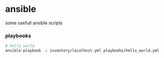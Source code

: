 # ansible

some usefull ansible scripts

### playbooks

```bash
# hello world
ansible-playbook -i inventory/localhost.yml playbooks/hello_world.yml
```

